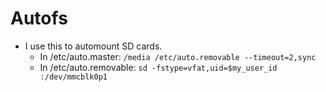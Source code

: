 # Autofs

- I use this to automount SD cards.
  - In /etc/auto.master: ```/media /etc/auto.removable --timeout=2,sync```
  - In /etc/auto.removable: ```sd -fstype=vfat,uid=$my_user_id :/dev/mmcblk0p1```
